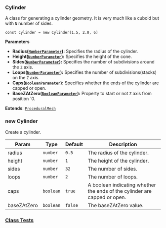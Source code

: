 <a name="Cylinder"></a>

### Cylinder 
A class for generating a cylinder geometry. It is very much like a cuboid but with `N` number of sides.

```
const cylinder = new Cylinder(1.5, 2.0, 6)
```

**Parameters**
* **Radius([`NumberParameter`](api/SceneTree/Parameters/NumberParameter.md)):** Specifies the radius of the cylinder.
* **Height([`NumberParameter`](api/SceneTree/Parameters/NumberParameter.md)):** Specifies the height of the cone.
* **Sides([`NumberParameter`](api/SceneTree/Parameters/NumberParameter.md)):** Specifies the number of subdivisions around the `Z` axis.
* **Loops([`NumberParameter`](api/SceneTree/Parameters/NumberParameter.md)):** Specifies the number of subdivisions(stacks) on the `Z` axis.
* **Caps([`BooleanParameter`](api/SceneTree/Parameters/BooleanParameter.md)):** Specifies whether the ends of the cylinder are capped or open.
* **BaseZAtZero([`BooleanParameter`](api/SceneTree/Parameters/BooleanParameter.md)):** Property to start or not `Z` axis from position `0.


**Extends**: <code>[ProceduralMesh](api/SceneTree/Geometry/Shapes/ProceduralMesh.md)</code>  
<a name="new_Cylinder_new"></a>

### new Cylinder
Create a cylinder.


| Param | Type | Default | Description |
| --- | --- | --- | --- |
| radius | <code>number</code> | <code>0.5</code> | The radius of the cylinder. |
| height | <code>number</code> | <code>1</code> | The height of the cylinder. |
| sides | <code>number</code> | <code>32</code> | The number of sides. |
| loops | <code>number</code> | <code>2</code> | The number of loops. |
| caps | <code>boolean</code> | <code>true</code> | A boolean indicating whether the ends of the cylinder are capped or open. |
| baseZAtZero | <code>boolean</code> | <code>false</code> | The baseZAtZero value. |



### [Class Tests](api/SceneTree/Geometry/Shapes/Cylinder.test)